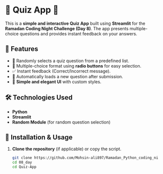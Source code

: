# 🌟 Quiz App 🎉

This is a **simple and interactive Quiz App** built using **Streamlit** for the **Ramadan Coding Night Challenge (Day 8)**. The app presents multiple-choice questions and provides instant feedback on your answers. 

## 🚀 Features
- 📝 Randomly selects a quiz question from a predefined list.
- 🎯 Multiple-choice format using **radio buttons** for easy selection.
- ✅ Instant feedback (Correct/Incorrect message).
- 🔄 Automatically loads a new question after submission.
- 🎨 **Simple and elegant UI** with custom styles.

## 🛠️ Technologies Used
- **Python**
- **Streamlit**
- **Random Module** (for random question selection)

## 📌 Installation & Usage
1. **Clone the repository** (if applicable) or copy the script.
   ```bash
   git clone https://github.com/Mohsin-ali897/Ramadan_Python_coding_night.git
   cd 08_day
   cd Quiz-App
